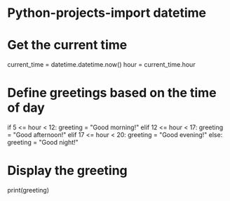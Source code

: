# Python-projects-import datetime

# Get the current time
current_time = datetime.datetime.now()
hour = current_time.hour

# Define greetings based on the time of day
if 5 <= hour < 12:
    greeting = "Good morning!"
elif 12 <= hour < 17:
    greeting = "Good afternoon!"
elif 17 <= hour < 20:
    greeting = "Good evening!"
else:
    greeting = "Good night!"

# Display the greeting
print(greeting)
